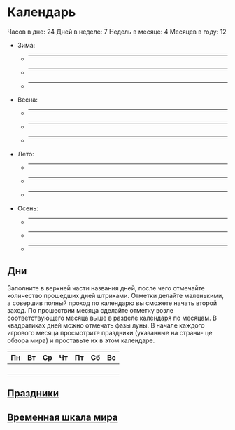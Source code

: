 # Календарь

Часов в дне:        24
Дней в неделе:      7
Недель в месяце:    4
Месяцев в году:     12

*   Зима:
    *   ____
    *   ____
    *   ____
*   Весна:
    *   ____
    *   ____
    *   ____
*   Лето:
    *   ____
    *   ____
    *   ____
*   Осень:
    *   ____
    *   ____
    *   ____

## Дни

Заполните в верхней части названия дней, после чего отмечайте количество прошедших дней штрихами. Отметки
делайте маленькими, а совершив полный проход по календарю вы сможете начать второй заход. По прошествии
месяца сделайте отметку возле соответствующего месяца выше в разделе календаря по месяцам. В квадратиках
дней можно отмечать фазы луны. В начале каждого игрового месяца просмотрите праздники (указанные на страни-
це обзора мира) и проставьте их в этом календаре.

|Пн |Вт |Ср |Чт |Пт |Сб |Вс |
|---|---|---|---|---|---|---|
|   |   |   |   |   |   |   |
|   |   |   |   |   |   |   |
|   |   |   |   |   |   |   |
|   |   |   |   |   |   |   |

## [Праздники](./holidays/index.md)
## [Временная шкала мира](./events/index.md)
